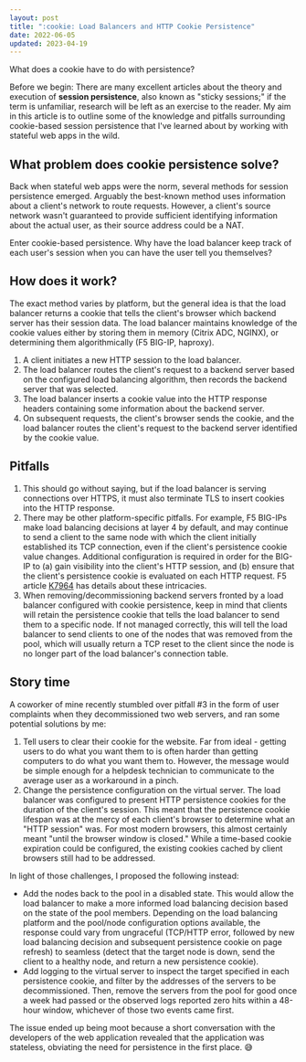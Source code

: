 ```yaml
---
layout: post
title: ":cookie: Load Balancers and HTTP Cookie Persistence"
date: 2022-06-05
updated: 2023-04-19
---
```

What does a cookie have to do with persistence?

Before we begin: There are many excellent articles about the theory and execution of **session persistence**, also known as "sticky sessions;" if the term is unfamiliar, research will be left as an exercise to the reader. My aim in this article is to outline some of the knowledge and pitfalls surrounding cookie-based session persistence that I've learned about by working with stateful web apps in the wild.

## What problem does cookie persistence solve?

Back when stateful web apps were the norm, several methods for session persistence emerged. Arguably the best-known method uses information about a client's network to route requests. However, a client's source network wasn't guaranteed to provide sufficient identifying information about the actual user, as their source address could be a NAT.

Enter cookie-based persistence. Why have the load balancer keep track of each user's session when you can have the user tell you themselves?

## How does it work?

The exact method varies by platform, but the general idea is that the load balancer returns a cookie that tells the client's browser which backend server has their session data. The load balancer maintains knowledge of the cookie values either by storing them in memory (Citrix ADC, NGINX), or determining them algorithmically (F5 BIG-IP, haproxy).

1. A client initiates a new HTTP session to the load balancer.
1. The load balancer routes the client's request to a backend server based on the configured load balancing algorithm, then records the backend server that was selected.
1. The load balancer inserts a cookie value into the HTTP response headers containing some information about the backend server.
1. On subsequent requests, the client's browser sends the cookie, and the load balancer routes the client's request to the backend server identified by the cookie value.

## Pitfalls

1. This should go without saying, but if the load balancer is serving connections over HTTPS, it must also terminate TLS to insert cookies into the HTTP response.
1. There may be other platform-specific pitfalls. For example, F5 BIG-IPs make load balancing decisions at layer 4 by default, and may continue to send a client to the same node with which the client initially established its TCP connection, even if the client's persistence cookie value changes. Additional configuration is required in order for the BIG-IP to (a) gain visibility into the client's HTTP session, and (b) ensure that the client's persistence cookie is evaluated on each HTTP request. F5 article [K7964](https://support.f5.com/csp/article/K7964) has details about these intricacies.
1. When removing/decommissioning backend servers fronted by a load balancer configured with cookie persistence, keep in mind that clients will retain the persistence cookie that tells the load balancer to send them to a specific node. If not managed correctly, this will tell the load balancer to send clients to one of the nodes that was removed from the pool, which will usually return a TCP reset to the client since the node is no longer part of the load balancer's connection table.

## Story time

A coworker of mine recently stumbled over pitfall #3 in the form of user complaints when they decommissioned two web servers, and ran some potential solutions by me:

1. Tell users to clear their cookie for the website. Far from ideal - getting users to do what you want them to is often harder than getting computers to do what you want them to. However, the message would be simple enough for a helpdesk technician to communicate to the average user as a workaround in a pinch.
1. Change the persistence configuration on the virtual server. The load balancer was configured to present HTTP persistence cookies for the duration of the client's session. This meant that the persistence cookie lifespan was at the mercy of each client's browser to determine what an "HTTP session" was. For most modern browsers, this almost certainly meant "until the browser window is closed." While a time-based cookie expiration could be configured, the existing cookies cached by client browsers still had to be addressed.

In light of those challenges, I proposed the following instead:

- Add the nodes back to the pool in a disabled state. This would allow the load balancer to make a more informed load balancing decision based on the state of the pool members. Depending on the load balancing platform and the pool/node configuration options available, the response could vary from ungraceful (TCP/HTTP error, followed by new load balancing decision and subsequent persistence cookie on page refresh) to seamless (detect that the target node is down, send the client to a healthy node, and return a new persistence cookie).
- Add logging to the virtual server to inspect the target specified in each persistence cookie, and filter by the addresses of the servers to be decommissioned. Then, remove the servers from the pool for good once a week had passed or the observed logs reported zero hits within a 48-hour window, whichever of those two events came first.

The issue ended up being moot because a short conversation with the developers of the web application revealed that the application was stateless, obviating the need for persistence in the first place. :sweat_smile:

